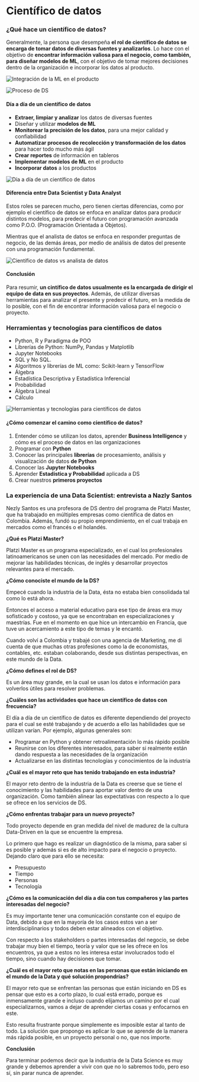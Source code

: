 # Científico de datos

### ¿Qué hace un científico de datos?

Generalmente, la persona que desempeña **el rol de científico de datos se encarga de tomar datos de diversas fuentes y analizarlos**. Lo hace con el objetivo de **encontrar información valiosa para el negocio, como también, para diseñar modelos de ML**, con el objetivo de tomar mejores decisiones dentro de la organización e incorporar los datos al producto.

![Integración de la ML en el producto](https://i.imgur.com/FwWklLI.png)

![Proceso de DS](https://i.imgur.com/rAN6CZf.png)

#### **Día a día de un científico de datos**

* **Extraer, limpiar y analizar** los datos de diversas fuentes
* Diseñar y utilizar **modelos de ML**
* **Monitorear la precisión de los datos**, para una mejor calidad y confiabilidad
* **Automatizar procesos de recolección y transformación de los datos** para hacer todo mucho más ágil
* **Crear reportes** de información en tableros
* **Implementar modelos de ML** en el producto
* **Incorporar datos** a los productos

![Día a día de un científico de datos](https://i.imgur.com/zFbl2s8.jpg)

#### **Diferencia entre Data Scientist y Data Analyst**

Estos roles se parecen mucho, pero tienen ciertas diferencias, como por ejemplo el científico de datos se enfoca en analizar datos para producir distintos modelos, para predecir el futuro con programación avanzada como P.O.O. (Programación Orientada a Objetos).

Mientras que el analista de datos se enfoca en responder preguntas de negocio, de las demás áreas, por medio de análisis de datos del presente con una programación fundamental.

![Científico de datos vs analista de datos](https://i.imgur.com/gacWDTf.png)

#### **Conclusión**

Para resumir, **un cintífico de datos usualmente es la encargada de dirigir el equipo de data en sus proyectos**. Además, de utilizar diversas herramientas para analizar el presente y predecir el futuro, en la medida de lo posible, con el fin de encontrar información valiosa para el negocio o proyecto.

### Herramientas y tecnologías para científicos de datos

* Python, R y Paradigma de POO
* Librerías de Python: NumPy, Pandas y Matplotlib
* Jupyter Notebooks
* SQL y No SQL.
* Algoritmos y librerías de ML como: Scikit-learn y TensorFlow
* Álgebra
* Estadística Descriptiva y Estadística Inferencial
* Probabilidad
* Álgebra Lineal
* Cálculo

![Herramientas y tecnologías para científicos de datos](https://i.imgur.com/v35xVs5.png)

#### **¿Cómo comenzar el camino como científico de datos?**

1. Entender cómo se utilizan los datos, aprender **Business Intelligence** y cómo es el proceso de datos en las organizaciones
2. Programar con **Python**
3. Conocer las principales **librerías** de procesamiento, análisis y visualización de datos **de Python**
4. Conocer las **Jupyter Notebooks**
5. Aprender **Estadística y Probabilidad** aplicada a DS
6. Crear nuestros **primeros proyectos**

### La experiencia de una Data Scientist: entrevista a Nazly Santos

Nezly Santos es una profesora de DS dentro del programa de Platzi Master, que ha trabajado en múltiples empresas como científica de datos en Colombia. Además, fundó su propio emprendimiento, en el cual trabaja en mercados como el francés o el holandés.

**¿Qué es Platzi Master?**

Platzi Master es un programa especializado, en el cual los profesionales latinoamericanos se unen con las necesidades del mercado. Por medio de mejorar las habilidades técnicas, de inglés y desarrollar proyectos relevantes para el mercado.

**¿Cómo conociste el mundo de la DS?**

Empecé cuando la industria de la Data, ésta no estaba bien consolidada tal como lo está ahora.

Entonces el acceso a material educativo para ese tipo de áreas era muy sofisticado y costoso, ya que se encontraban en especializaciones y maestrías. Fue en el momento en que hice un intercambio en Francia, que tuve un acercamiento a este tipo de temas y le encantó.

Cuando volví a Colombia y trabajé con una agencia de Marketing, me di cuenta de que muchas otras profesiones como la de economistas, contables, etc. estaban colaborando, desde sus distintas perspectivas, en este mundo de la Data.

**¿Cómo defines el rol de DS?**

Es un área muy grande, en la cual se usan los datos e información para volverlos útiles para resolver problemas.

**¿Cuáles son las actividades que hace un científico de datos con frecuencia?**

El día a día de un científico de datos es diferente dependiendo del proyecto para el cual se esté trabajando y de acuerdo a ello las habilidades que se utilizan varían. Por ejemplo, algunas generales son:

* Programar en Python y obtener retroalimentación lo más rápido posible
* Reunirse con los diferentes interesados, para saber si realmente están dando respuesta a las necesidades de la organización
* Actualizarse en las distintas tecnologías y conocimientos de la industria

**¿Cuál es el mayor reto que has tenido trabajando en esta industria?**

El mayor reto dentro de la industria de la Data es creerse que se tiene el conocimiento y las habilidades para aportar valor dentro de una organización. Como también alinear las expectativas con respecto a lo que se ofrece en los servicios de DS.

**¿Cómo enfrentas trabajar para un nuevo proyecto?**

Todo proyecto depende en gran medida del nivel de madurez de la cultura Data-Driven en la que se encuentre la empresa.

Lo primero que hago es realizar un diagnóstico de la misma, para saber si es posible y además si es de alto impacto para el negocio o proyecto. Dejando claro que para ello se necesita:

* Presupuesto
* Tiempo
* Personas
* Tecnología

**¿Cómo es la comunicación del día a día con tus compañeros y las partes interesadas del negocio?**

Es muy importante tener una comunicación constante con el equipo de Data, debido a que en la mayoría de los casos estos van a ser interdisciplinarios y todos deben estar alineados con el objetivo.

Con respecto a los stakeholders o partes interesadas del negocio, se debe trabajar muy bien el tiempo, teoría y valor que se les ofrece en los encuentros, ya que a estos no les interesa estar involucrados todo el tiempo, sino cuando hay decisiones que tomar.

**¿Cuál es el mayor reto que notas en las personas que están iniciando en el mundo de la Data y qué solución propondrías?**

El mayor reto que se enfrentan las personas que están iniciando en DS es pensar que esto es a corto plazo, lo cual está errado, porque es inmensamente grande e incluso cuando elijamos un camino por el cual especializarnos, vamos a dejar de aprender ciertas cosas y enfocarnos en este.

Esto resulta frustrante porque simplemente es imposible estar al tanto de todo. La solución que propongo es aplicar lo que se aprende de la manera más rápida posible, en un proyecto personal o no, que nos importe.

**Conclusión**

Para terminar podemos decir que la industria de la Data Science es muy grande y debemos aprender a vivir con que no lo sabremos todo, pero eso sí, sin parar nunca de aprender.

